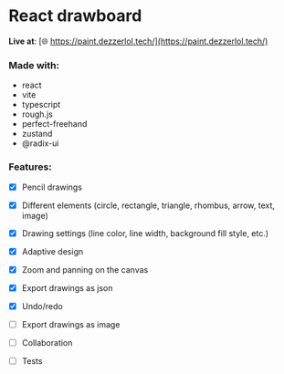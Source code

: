 # React drawboard
**Live at**: [:globe_with_meridians: https://paint.dezzerlol.tech/](https://paint.dezzerlol.tech/)

### Made with:
- react
- vite
- typescript
- rough.js
- perfect-freehand
- zustand
- @radix-ui

### Features:
  - [x] Pencil drawings
  - [x] Different elements (circle, rectangle, triangle, rhombus, arrow, text, image)
  - [x] Drawing settings (line color, line width, background fill style, etc.)
  - [x] Adaptive design
  - [x] Zoom and panning on the canvas
  - [x] Export drawings as json
  - [x] Undo/redo  
  - [ ] Export drawings as image
  - [ ] Collaboration
  - [ ] Tests
  
